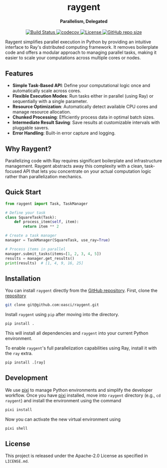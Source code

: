 <h1 align="center">raygent</h1>

<h4 align="center">Parallelism, Delegated</h4>

<p align="center">
    <a href="https://github.com/oasci/raygent/actions/workflows/tests.yml">
        <img src="https://github.com/oasci/raygent/actions/workflows/tests.yml/badge.svg" alt="Build Status ">
    </a>
    <!-- <img alt="PyPI - Python Version" src="https://img.shields.io/pypi/pyversions/raygent"> -->
    <a href="https://codecov.io/gh/oasci/raygent">
        <img src="https://codecov.io/gh/oasci/raygent/branch/main/graph/badge.svg" alt="codecov">
    </a>
    <!-- <a href="https://github.com/oasci/raygent/releases">
        <img src="https://img.shields.io/github/v/release/oasci/raygent" alt="GitHub release (latest by date)">
    </a> -->
    <a href="https://github.com/oasci/raygent/blob/main/LICENSE" target="_blank">
        <img src="https://img.shields.io/github/license/oasci/raygent" alt="License">
    </a>
    <a href="https://github.com/oasci/raygent/" target="_blank">
        <img src="https://img.shields.io/github/repo-size/oasci/raygent" alt="GitHub repo size">
    </a>
</p>

Raygent simplifies parallel execution in Python by providing an intuitive interface to Ray's distributed computing framework.
It removes boilerplate code and offers a modular approach to managing parallel tasks, making it easier to scale your computations across multiple cores or nodes.

## Features

-   **Simple Task-Based API**: Define your computational logic once and automatically scale across cores.
-   **Flexible Execution Modes**: Run tasks either in parallel (using Ray) or sequentially with a single parameter.
-   **Resource Optimization**: Automatically detect available CPU cores and manage resource allocation.
-   **Chunked Processing**: Efficiently process data in optimal batch sizes.
-   **Intermediate Result Saving**: Save results at customizable intervals with pluggable savers.
-   **Error Handling**: Built-in error capture and logging.

## Why Raygent?

Parallelizing code with Ray requires significant boilerplate and infrastructure management.
Raygent abstracts away this complexity with a clean, task-focused API that lets you concentrate on your actual computation logic rather than parallelization mechanics.

## Quick Start

```python
from raygent import Task, TaskManager

# Define your task
class SquareTask(Task):
    def process_item(self, item):
        return item ** 2

# Create a task manager
manager = TaskManager(SquareTask, use_ray=True)

# Process items in parallel
manager.submit_tasks(items=[1, 2, 3, 4, 5])
results = manager.get_results()
print(results)  # [1, 4, 9, 16, 25]
```

## Installation


You can install `raygent` directly from the [GitHub repository](https://github.com/oasci/raygent).
First, clone the [repository](https://github.com/oasci/raygent)

```bash
git clone git@github.com:oasci/raygent.git
```

Install `raygent` using `pip` after moving into the directory.

```sh
pip install .
```

This will install all dependencies and `raygent` into your current Python environment.

To enable `raygent`'s full parallelization capabilities using Ray, install it with the `ray` extra.

```python
pip install .[ray]
```

## Development

We use [pixi](https://pixi.sh/latest/) to manage Python environments and simplify the developer workflow.
Once you have [pixi](https://pixi.sh/latest/) installed, move into `raygent` directory (e.g., `cd raygent`) and install the  environment using the command

```bash
pixi install
```

Now you can activate the new virtual environment using

```sh
pixi shell
```

## License

This project is released under the Apache-2.0 License as specified in `LICENSE.md`.
